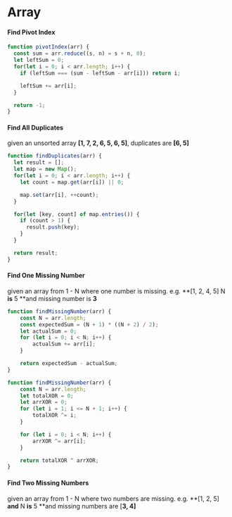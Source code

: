 # Array

#### Find Pivot Index

```js
function pivotIndex(arr) {
  const sum = arr.reduce((s, n) = s + n, 0);
  let leftSum = 0;
  for(let i = 0; i < arr.length; i++) {
    if (leftSum === (sum - leftSum - arr[i])) return i;

    leftSum += arr[i];
  }

  return -1;
}
```

#### Find All Duplicates

given an unsorted array **\[1, 7, 2, 6, 5, 6, 5\]**,  duplicates are **\[6, 5\]**

```js
function findDuplicates(arr) {
  let result = [];
  let map = new Map();
  for(let i = 0; i < arr.length; i++) {
    let count = map.get(arr[i]) || 0;

    map.set(arr[i], ++count);
  }

  for(let [key, count] of map.entries()) {
    if (count > 1) {
      result.push(key);
    }
  }

  return result;
}
```

#### Find One Missing Number

given an array from 1 - N where one number is missing. e.g. **\[1, 2, 4, 5\] N **is** 5 **and missing number is **3**

```js
function findMissingNumber(arr) {
    const N = arr.length;
    const expectedSum = (N + 1) * ((N + 2) / 2);
    let actualSum = 0;
    for (let i = 0; i < N; i++) {
        actualSum += arr[i];
    }

    return expectedSum - actualSum;
}
```

```js
function findMissingNumber(arr) {
    const N = arr.length;
    let totalXOR = 0;
    let arrXOR = 0;
    for (let i = 1; i <= N + 1; i++) {
        totalXOR ^= i;
    } 

    for (let i = 0; i < N; i++) {
        arrXOR ^= arr[i];
    }

    return totalXOR ^ arrXOR;
}
```

#### Find Two Missing Numbers

given an array from 1 - N where two numbers are missing. e.g. **\[1, 2, 5\] **and** N **is** 5 **and missing numbers are \[**3, 4\]**



